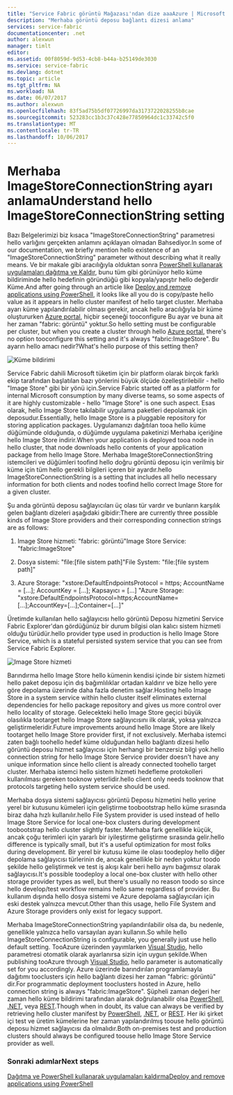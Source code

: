```yaml
---
title: "Service Fabric görüntü Mağazası'ndan dize aaaAzure | Microsoft Docs"
description: "Merhaba görüntü deposu bağlantı dizesi anlama"
services: service-fabric
documentationcenter: .net
author: alexwun
manager: timlt
editor: 
ms.assetid: 00f8059d-9d53-4cb8-b44a-b25149de3030
ms.service: service-fabric
ms.devlang: dotnet
ms.topic: article
ms.tgt_pltfrm: NA
ms.workload: NA
ms.date: 06/07/2017
ms.author: alexwun
ms.openlocfilehash: 83f5ad75b5df07726997da3173722028255b8cae
ms.sourcegitcommit: 523283cc1b3c37c428e77850964dc1c33742c5f0
ms.translationtype: MT
ms.contentlocale: tr-TR
ms.lasthandoff: 10/06/2017
---
```

# <a name="understand-hello-imagestoreconnectionstring-setting"></a><span data-ttu-id="360d1-103">Merhaba ImageStoreConnectionString ayarı anlama</span><span class="sxs-lookup"><span data-stu-id="360d1-103">Understand hello ImageStoreConnectionString setting</span></span>

<span data-ttu-id="360d1-104">Bazı Belgelerimizi biz kısaca "ImageStoreConnectionString" parametresi hello varlığını gerçekten anlamını açıklayan olmadan Bahsediyor.</span><span class="sxs-lookup"><span data-stu-id="360d1-104">In some of our documentation, we briefly mention hello existence of an "ImageStoreConnectionString" parameter without describing what it really means.</span></span> <span data-ttu-id="360d1-105">Ve bir makale gibi aracılığıyla olduktan sonra [PowerShell kullanarak uygulamaları dağıtma ve Kaldır][10], bunu tüm gibi görünüyor hello küme bildiriminde hello hedefinin göründüğü gibi kopyala/yapıştır hello değerdir Küme.</span><span class="sxs-lookup"><span data-stu-id="360d1-105">And after going through an article like [Deploy and remove applications using PowerShell][10], it looks like all you do is copy/paste hello value as it appears in hello cluster manifest of hello target cluster.</span></span> <span data-ttu-id="360d1-106">Merhaba ayarı küme yapılandırılabilir olması gerekir, ancak hello aracılığıyla bir küme oluştururken [Azure portal][11], hiçbir seçeneği tooconfigure Bu ayar ve buna ait her zaman "fabric: görüntü" yoktur.</span><span class="sxs-lookup"><span data-stu-id="360d1-106">So hello setting must be configurable per cluster, but when you create a cluster through hello [Azure portal][11], there's no option tooconfigure this setting and it's always "fabric:ImageStore".</span></span> <span data-ttu-id="360d1-107">Bu ayarın hello amacı nedir?</span><span class="sxs-lookup"><span data-stu-id="360d1-107">What's hello purpose of this setting then?</span></span>

![Küme bildirimi][img_cm]

<span data-ttu-id="360d1-109">Service Fabric dahili Microsoft tüketim için bir platform olarak birçok farklı ekip tarafından başlatılan bazı yönlerini büyük ölçüde özelleştirilebilir - hello "Image Store" gibi bir yönü için.</span><span class="sxs-lookup"><span data-stu-id="360d1-109">Service Fabric started off as a platform for internal Microsoft consumption by many diverse teams, so some aspects of it are highly customizable - hello "Image Store" is one such aspect.</span></span> <span data-ttu-id="360d1-110">Esas olarak, hello Image Store takılabilir uygulama paketleri depolamak için deposudur.</span><span class="sxs-lookup"><span data-stu-id="360d1-110">Essentially, hello Image Store is a pluggable repository for storing application packages.</span></span> <span data-ttu-id="360d1-111">Uygulamanızı dağıtılan tooa hello küme düğümünde olduğunda, o düğümde uygulama paketinizi Merhaba içeriğine hello Image Store indirir.</span><span class="sxs-lookup"><span data-stu-id="360d1-111">When your application is deployed tooa node in hello cluster, that node downloads hello contents of your application package from hello Image Store.</span></span> <span data-ttu-id="360d1-112">Merhaba ImageStoreConnectionString istemcileri ve düğümleri toofind hello doğru görüntü deposu için verilmiş bir küme için tüm hello gerekli bilgileri içeren bir ayardır.</span><span class="sxs-lookup"><span data-stu-id="360d1-112">hello ImageStoreConnectionString is a setting that includes all hello necessary information for both clients and nodes toofind hello correct Image Store for a given cluster.</span></span>

<span data-ttu-id="360d1-113">Şu anda görüntü deposu sağlayıcıları üç olası tür vardır ve bunların karşılık gelen bağlantı dizeleri aşağıdaki gibidir:</span><span class="sxs-lookup"><span data-stu-id="360d1-113">There are currently three possible kinds of Image Store providers and their corresponding connection strings are as follows:</span></span>

1. <span data-ttu-id="360d1-114">Image Store hizmeti: "fabric: görüntü"</span><span class="sxs-lookup"><span data-stu-id="360d1-114">Image Store Service: "fabric:ImageStore"</span></span>

2. <span data-ttu-id="360d1-115">Dosya sistemi: "file:[file sistem path]"</span><span class="sxs-lookup"><span data-stu-id="360d1-115">File System: "file:[file system path]"</span></span>

3. <span data-ttu-id="360d1-116">Azure Storage: "xstore:DefaultEndpointsProtocol = https; AccountName = [...]; AccountKey = [...]; Kapsayıcı = [...] "</span><span class="sxs-lookup"><span data-stu-id="360d1-116">Azure Storage: "xstore:DefaultEndpointsProtocol=https;AccountName=[...];AccountKey=[...];Container=[...]"</span></span>

<span data-ttu-id="360d1-117">Üretimde kullanılan hello sağlayıcısı hello görüntü Deposu hizmetini Service Fabric Explorer'dan gördüğünüz bir durum bilgisi olan kalıcı sistem hizmeti olduğu türüdür.</span><span class="sxs-lookup"><span data-stu-id="360d1-117">hello provider type used in production is hello Image Store Service, which is a stateful persisted system service that you can see from Service Fabric Explorer.</span></span> 

![Image Store hizmeti][img_is]

<span data-ttu-id="360d1-119">Barındırma hello Image Store hello kümenin kendisi içinde bir sistem hizmeti hello paket deposu için dış bağımlılıklar ortadan kaldırır ve bize hello yere göre depolama üzerinde daha fazla denetim sağlar.</span><span class="sxs-lookup"><span data-stu-id="360d1-119">Hosting hello Image Store in a system service within hello cluster itself eliminates external dependencies for hello package repository and gives us more control over hello locality of storage.</span></span> <span data-ttu-id="360d1-120">Gelecekteki hello Image Store geçici büyük olasılıkla tootarget hello Image Store sağlayıcısını ilk olarak, yoksa yalnızca geliştirmeleridir.</span><span class="sxs-lookup"><span data-stu-id="360d1-120">Future improvements around hello Image Store are likely tootarget hello Image Store provider first, if not exclusively.</span></span> <span data-ttu-id="360d1-121">Merhaba istemci zaten bağlı toohello hedef küme olduğundan hello bağlantı dizesi hello görüntü deposu hizmet sağlayıcısı için herhangi bir benzersiz bilgi yok.</span><span class="sxs-lookup"><span data-stu-id="360d1-121">hello connection string for hello Image Store Service provider doesn't have any unique information since hello client is already connected toohello target cluster.</span></span> <span data-ttu-id="360d1-122">Merhaba istemci hello sistem hizmeti hedefleme protokolleri kullanılması gereken tooknow yeterlidir.</span><span class="sxs-lookup"><span data-stu-id="360d1-122">hello client only needs tooknow that protocols targeting hello system service should be used.</span></span>

<span data-ttu-id="360d1-123">Merhaba dosya sistemi sağlayıcısı görüntü Deposu hizmetini hello yerine yerel bir kutusunu kümeleri için geliştirme toobootstrap hello küme sırasında biraz daha hızlı kullanılır.</span><span class="sxs-lookup"><span data-stu-id="360d1-123">hello File System provider is used instead of hello Image Store Service for local one-box clusters during development toobootstrap hello cluster slightly faster.</span></span> <span data-ttu-id="360d1-124">Merhaba fark genellikle küçük, ancak çoğu terimleri için yararlı bir iyileştirme geliştirme sırasında gelir.</span><span class="sxs-lookup"><span data-stu-id="360d1-124">hello difference is typically small, but it's a useful optimization for most folks during development.</span></span> <span data-ttu-id="360d1-125">Bir yerel bir kutusu küme ile olası toodeploy hello diğer depolama sağlayıcısı türlerinin de, ancak genellikle bir neden yoktur toodo şekilde hello geliştirmek ve test iş akışı kalır beri hello aynı bağımsız olarak sağlayıcısı.</span><span class="sxs-lookup"><span data-stu-id="360d1-125">It's possible toodeploy a local one-box cluster with hello other storage provider types as well, but there's usually no reason toodo so since hello develop/test workflow remains hello same regardless of provider.</span></span> <span data-ttu-id="360d1-126">Bu kullanım dışında hello dosya sistemi ve Azure depolama sağlayıcıları için eski destek yalnızca mevcut.</span><span class="sxs-lookup"><span data-stu-id="360d1-126">Other than this usage, hello File System and Azure Storage providers only exist for legacy support.</span></span>

<span data-ttu-id="360d1-127">Merhaba ImageStoreConnectionString yapılandırılabilir olsa da, bu nedenle, genellikle yalnızca hello varsayılan ayarı kullanın.</span><span class="sxs-lookup"><span data-stu-id="360d1-127">So while hello ImageStoreConnectionString is configurable, you generally just use hello default setting.</span></span> <span data-ttu-id="360d1-128">TooAzure üzerinden yayımlarken [Visual Studio][12], hello parametresi otomatik olarak ayarlanırsa sizin için uygun şekilde.</span><span class="sxs-lookup"><span data-stu-id="360d1-128">When publishing tooAzure through [Visual Studio][12], hello parameter is automatically set for you accordingly.</span></span> <span data-ttu-id="360d1-129">Azure üzerinde barındırılan programlamayla dağıtımı tooclusters için hello bağlantı dizesi her zaman "fabric: görüntü" dir.</span><span class="sxs-lookup"><span data-stu-id="360d1-129">For programmatic deployment tooclusters hosted in Azure, hello connection string is always "fabric:ImageStore".</span></span> <span data-ttu-id="360d1-130">Şüpheli zaman değeri her zaman hello küme bildirimi tarafından alarak doğrulanabilir olsa [PowerShell](https://docs.microsoft.com/powershell/servicefabric/vlatest/get-servicefabricclustermanifest), [.NET](https://msdn.microsoft.com/library/azure/mt161375.aspx), veya [REST](https://docs.microsoft.com/rest/api/servicefabric/get-a-cluster-manifest).</span><span class="sxs-lookup"><span data-stu-id="360d1-130">Though when in doubt, its value can always be verified by retrieving hello cluster manifest by [PowerShell](https://docs.microsoft.com/powershell/servicefabric/vlatest/get-servicefabricclustermanifest), [.NET](https://msdn.microsoft.com/library/azure/mt161375.aspx), or [REST](https://docs.microsoft.com/rest/api/servicefabric/get-a-cluster-manifest).</span></span> <span data-ttu-id="360d1-131">Her iki şirket içi test ve üretim kümelerine her zaman yapılandırılmış toouse hello görüntü deposu hizmet sağlayıcısı da olmalıdır.</span><span class="sxs-lookup"><span data-stu-id="360d1-131">Both on-premises test and production clusters should always be configured toouse hello Image Store Service provider as well.</span></span>

### <a name="next-steps"></a><span data-ttu-id="360d1-132">Sonraki adımlar</span><span class="sxs-lookup"><span data-stu-id="360d1-132">Next steps</span></span>
<span data-ttu-id="360d1-133">[Dağıtma ve PowerShell kullanarak uygulamaları kaldırma][10]</span><span class="sxs-lookup"><span data-stu-id="360d1-133">[Deploy and remove applications using PowerShell][10]</span></span>

<!--Image references-->
[img_is]: ./media/service-fabric-image-store-connection-string/image_store_service.png
[img_cm]: ./media/service-fabric-image-store-connection-string/cluster_manifest.png

[10]: service-fabric-deploy-remove-applications.md
[11]: service-fabric-cluster-creation-via-portal.md
[12]: service-fabric-publish-app-remote-cluster.md

